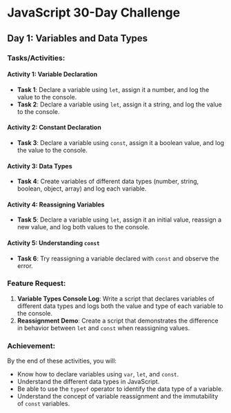 # JavaScript 30-Day Challenge

## Day 1: Variables and Data Types

### Tasks/Activities:

#### Activity 1: Variable Declaration
- **Task 1**: Declare a variable using `let`, assign it a number, and log the value to the console.
- **Task 2**: Declare a variable using `let`, assign it a string, and log the value to the console.

#### Activity 2: Constant Declaration
- **Task 3**: Declare a variable using `const`, assign it a boolean value, and log the value to the console.

#### Activity 3: Data Types
- **Task 4**: Create variables of different data types (number, string, boolean, object, array) and log each variable.

#### Activity 4: Reassigning Variables
- **Task 5**: Declare a variable using `let`, assign it an initial value, reassign a new value, and log both values to the console.

#### Activity 5: Understanding `const`
- **Task 6**: Try reassigning a variable declared with `const` and observe the error.

### Feature Request:
1. **Variable Types Console Log**: Write a script that declares variables of different data types and logs both the value and type of each variable to the console.
2. **Reassignment Demo**: Create a script that demonstrates the difference in behavior between `let` and `const` when reassigning values.

### Achievement:
By the end of these activities, you will:
- Know how to declare variables using `var`, `let`, and `const`.
- Understand the different data types in JavaScript.
- Be able to use the `typeof` operator to identify the data type of a variable.
- Understand the concept of variable reassignment and the immutability of `const` variables.
